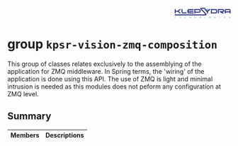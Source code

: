<p align="right">
  <img width="25%" height="25%"src="../images/klepsydra_logo.jpg">
</p>

# group `kpsr-vision-zmq-composition` 

This group of classes relates exclusively to the assemblying of the application for ZMQ middleware. In Spring terms, the 'wiring' of the application is done using this API. The use of ZMQ is light and minimal intrusion is needed as this modules does not peform any configuration at ZMQ level.

## Summary

 Members                        | Descriptions                                
--------------------------------|---------------------------------------------

